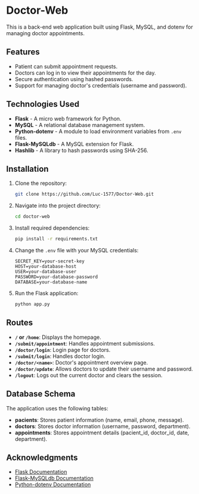 # Doctor-Web

This is a back-end web application built using Flask, MySQL, and dotenv for managing doctor appointments.

## Features

- Patient can submit appointment requests.
- Doctors can log in to view their appointments for the day.
- Secure authentication using hashed passwords.
- Support for managing doctor's credentials (username and password).

## Technologies Used

- **Flask** - A micro web framework for Python.
- **MySQL** - A relational database management system.
- **Python-dotenv** - A module to load environment variables from `.env` files.
- **Flask-MySQLdb** - A MySQL extension for Flask.
- **Hashlib** - A library to hash passwords using SHA-256.

## Installation

1. Clone the repository:

   ```bash
   git clone https://github.com/Luc-1577/Doctor-Web.git
   ```

2. Navigate into the project directory:

   ```bash
   cd doctor-web
   ```

3. Install required dependencies:

   ```bash
   pip install -r requirements.txt
   ```

4. Change the `.env` file with your MySQL credentials:

   ```dotenv
   SECRET_KEY=your-secret-key
   HOST=your-database-host
   USER=your-database-user
   PASSWORD=your-database-password
   DATABASE=your-database-name
   ```

5. Run the Flask application:

   ```bash
   python app.py
   ```
   
## Routes

- **`/` or `/home`**: Displays the homepage.
- **`/submit/appointment`**: Handles appointment submissions.
- **`/doctor/login`**: Login page for doctors.
- **`/submit/login`**: Handles doctor login.
- **`/doctor/<name>`**: Doctor's appointment overview page.
- **`/doctor/update`**: Allows doctors to update their username and password.
- **`/logout`**: Logs out the current doctor and clears the session.

## Database Schema

The application uses the following tables:

- **pacients**: Stores patient information (name, email, phone, message).
- **doctors**: Stores doctor information (username, password, department).
- **appointments**: Stores appointment details (pacient_id, doctor_id, date, department).

## Acknowledgments

- [Flask Documentation](https://flask.palletsprojects.com/)
- [Flask-MySQLdb Documentation](https://flask-mysqldb.readthedocs.io/en/latest/)
- [Python-dotenv Documentation](https://pypi.org/project/python-dotenv/)
